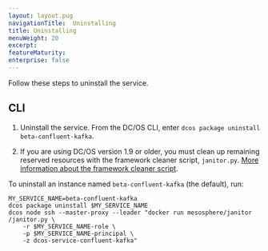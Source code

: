```yaml
---
layout: layout.pug
navigationTitle:  Uninstalling
title: Uninstalling
menuWeight: 20
excerpt:
featureMaturity:
enterprise: false
---
```


Follow these steps to uninstall the service.


## CLI

1. Uninstall the service. From the DC/OS CLI, enter `dcos package uninstall beta-confluent-kafka`.

1. If you are using DC/OS version 1.9 or older, you must clean up remaining reserved resources with the framework cleaner script, `janitor.py`. [More information about the framework cleaner script](/1.9/deploying-services/uninstall/#framework-cleaner).

To uninstall an instance named `beta-confluent-kafka` (the default), run:
```
MY_SERVICE_NAME=beta-confluent-kafka
dcos package uninstall $MY_SERVICE_NAME
dcos node ssh --master-proxy --leader "docker run mesosphere/janitor /janitor.py \
    -r $MY_SERVICE_NAME-role \
    -p $MY_SERVICE_NAME-principal \
    -z dcos-service-confluent-kafka"
```
